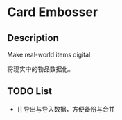 # Card Embosser

## Description

Make real-world items digital.

将现实中的物品数据化。

## TODO List

- [] 导出与导入数据，方便备份与合并
